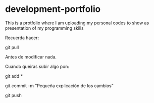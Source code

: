 # development-portfolio
This is a protfolio where I am uploading my personal codes to show as presentation of my programming skills

Recuerda hacer:

git pull 

Antes de modificar nada.


Cuando queiras subir algo pon:

git add *

git commit -m "Pequeña explicación de los cambios"

git push

